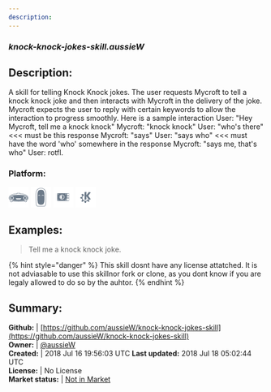 ```yaml
---
description: 
---
```


### _knock-knock-jokes-skill.aussieW_  
## Description:  
A skill for telling Knock Knock jokes.
The user requests Mycroft to tell a knock knock joke and then interacts with Mycroft in the delivery of the joke. Mycroft expects the user to reply with certain keywords to allow the interaction to progress smoothly.
Here is a sample interaction
User: "Hey Mycroft, tell me a knock knock"
Mycroft: "knock knock"
User: "who's there" <<< must be this response
Mycroft: "says"
User: "says who" <<< must have the word 'who' somewhere in the response
Mycroft: "says me, that's who"
User: rotfl.  
### Platform:  
 ![Mark I](../.gitbook/assets/mark-1-icon.png)  ![Mark II](../.gitbook/assets/mark-2-icon.png)  ![Picroft](../.gitbook/assets/picroft-icon.png)  ![plasmoid](../.gitbook/assets/kde.png)   
  
## Examples:  
> Tell me a knock knock joke.  
  
{% hint style="danger" %}
This skill dosnt have any license attatched. It is not adviasable to use this skillnor fork or clone, as you dont know if you are legaly allowed to do so by the auhtor.
{% endhint %}
  
## Summary:  
**Github:** | [https://github.com/aussieW/knock-knock-jokes-skill](https://github.com/aussieW/knock-knock-jokes-skill)  
**Owner:** | [@aussieW](https://github.com/aussieW)  
**Created:** | 2018 Jul 16 19:56:03 UTC  **Last updated:** 2018 Jul 18 05:02:44 UTC  
**License:** | No License  
**Market status:** | [Not in Market](https://market.mycroft.ai/skill/)  
